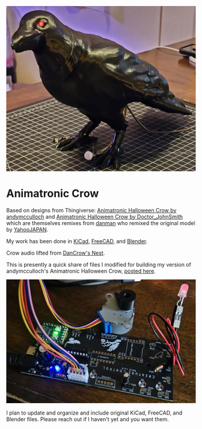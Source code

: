 ![ahimatronic crow](animatronic-crow01.jpg)
# Animatronic Crow
Based on  designs from Thingiverse:
[Animatronic Halloween Crow by andymcculloch](https://www.thingiverse.com/thing:6278223)
and [Animatronic Halloween Crow by Doctor_JohnSmith](https://www.thingiverse.com/thing:6258153)
which are themselves remixes from [danman](https://www.thingiverse.com/danman/designs)
who remixed the original model by [YahooJAPAN](https://www.thingiverse.com/yahoojapan/designs).

My work has been done in [KiCad](https://www.kicad.org/), 
[FreeCAD](https://www.freecad.org/),
and [Blender](https://www.blender.org/download/releases/4-4/).

Crow audio lifted from [DanCrow's Nest](https://dancrow.com).

This is presently a quick share of files I modified for building my version of andymcculloch's Animatronic Halloween Crow, [posted here](https://www.thingiverse.com/make:1216843).

![creature control test](control-board01.jpg)

I plan to update and organize and include original KiCad, FreeCAD, and Blender files.
Please reach out if I haven't yet and you want them.
